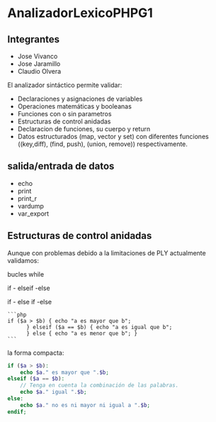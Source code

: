 # AnalizadorLexicoPHPG1

## Integrantes

- Jose Vivanco
- Jose Jaramillo
- Claudio Olvera

El analizador sintáctico permite validar:
- Declaraciones y asignaciones de variables
- Operaciones matemáticas y booleanas
- Funciones con o sin parametros 
- Estructuras de control anidadas 
- Declaracion de funciones, su cuerpo y return
- Datos estructurados (map, vector y set) con diferentes funciones ((key,diff), (find, push), (union, remove)) respectivamente.

## salida/entrada de datos
- echo
- print
- print_r
- vardump
- var_export

## Estructuras de control anidadas
Aunque con problemas debido a la limitaciones de PLY actualmente validamos:

bucles while

if - elseif -else

if - else if -else

    ```php
    if ($a > $b) { echo "a es mayor que b";
          } elseif ($a == $b) { echo "a es igual que b";
          } else { echo "a es menor que b"; }
    ```

la forma compacta:
  ```php
  if ($a > $b):
      echo $a." es mayor que ".$b;
  elseif ($a == $b):
      // Tenga en cuenta la combinación de las palabras.
      echo $a." igual ".$b;
  else:
      echo $a." no es ni mayor ni igual a ".$b;
  endif;
  ```